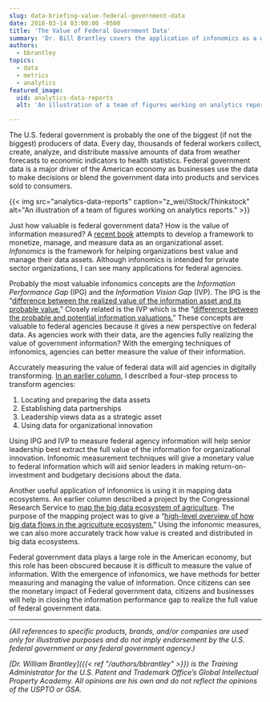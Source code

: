 ```yaml
---
slug: data-briefing-value-federal-government-data
date: 2018-03-14 03:00:00 -0500
title: 'The Value of Federal Government Data'
summary: 'Dr. Bill Brantley covers the application of infonomics as a way to help agencies to measure and use data for organizational innovation and digital transformation.'
authors:
  - bbrantley
topics:
  - data
  - metrics
  - analytics
featured_image:
  uid: analytics-data-reports
  alt: 'An illustration of a team of figures working on analytics reports.'

---
```


The U.S. federal government is probably the one of the biggest (if not the biggest) producers of data. Every day, thousands of federal workers collect, create, analyze, and distribute massive amounts of data from weather forecasts to economic indicators to health statistics. Federal government data is a major driver of the American economy as businesses use the data to make decisions or blend the government data into products and services sold to consumers.

{{< img src="analytics-data-reports" caption="z_wei/iStock/Thinkstock" alt="An illustration of a team of figures working on analytics reports." >}}

Just how valuable is federal government data? How is the value of information measured? A [recent book](https://www.amazon.com/Infonomics-Monetize-Information-Competitive-Advantage-ebook/dp/B075QM8P2T/) attempts to develop a framework to monetize, manage, and measure data as an organizational asset. _Infonomics_ is the framework for helping organizations best value and manage their data assets. Although infonomics is intended for private sector organizations, I can see many applications for federal agencies.

Probably the most valuable infonomics concepts are the _Information Performance Gap_ (IPG) and the _Information Vision Gap_ (IVP). The IPG is the “[difference between the realized value of the information asset and its probable value.](https://www.amazon.com/Infonomics-Monetize-Information-Competitive-Advantage-ebook/dp/B075QM8P2T/)” Closely related is the IVP which is the “[difference between the probable and potential information valuations.](https://www.amazon.com/Infonomics-Monetize-Information-Competitive-Advantage-ebook/dp/B075QM8P2T/)” These concepts are valuable to federal agencies because it gives a new perspective on federal data. As agencies work with their data, are the agencies fully realizing the value of government information? With the emerging techniques of infonomics, agencies can better measure the value of their information.

Accurately measuring the value of federal data will aid agencies in digitally transforming. [In an earlier column](https://www.digitalgov.gov/2016/11/09/the-data-briefing-four-steps-to-becoming-a-data-driven-organization/), I described a four-step process to transform agencies:

1. Locating and preparing the data assets
2. Establishing data partnerships
3. Leadership views data as a strategic asset
4. Using data for organizational innovation

Using IPG and IVP to measure federal agency information will help senior leadership best extract the full value of the information for organizational innovation. Infonomic measurement techniques will give a monetary value to federal information which will aid senior leaders in making return-on-investment and budgetary decisions about the data.

Another useful application of infonomics is using it in mapping data ecosystems. An earlier column described a project by the Congressional Research Service to [map the big data ecosystem of agriculture](https://www.digitalgov.gov/2016/02/03/the-data-briefing-mapping-the-big-data-ecosystem-of-u-s-agriculture/). The purpose of the mapping project was to give a “[high-level overview of how big data flows in the agriculture ecosystem.](https://www.digitalgov.gov/2016/02/03/the-data-briefing-mapping-the-big-data-ecosystem-of-u-s-agriculture/)” Using the infonomic measures, we can also more accurately track how value is created and distributed in big data ecosystems.

Federal government data plays a large role in the American economy, but this role has been obscured because it is difficult to measure the value of information. With the emergence of infonomics, we have methods for better measuring and managing the value of information. Once citizens can see the monetary impact of Federal government data, citizens and businesses will help in closing the information performance gap to realize the full value of federal government data.

---
_(All references to specific products, brands, and/or companies are used only for illustrative purposes and do not imply endorsement by the U.S. federal government or any federal government agency.)_

_[Dr. William Brantley]({{< ref "/authors/bbrantley" >}}) is the Training Administrator for the U.S. Patent and Trademark Office’s Global Intellectual Property Academy. All opinions are his own and do not reflect the opinions of the USPTO or GSA._
